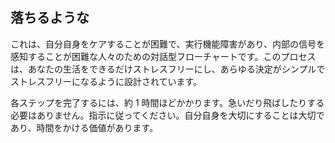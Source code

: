 ## 落ちるような

これは、自分自身をケアすることが困難で、実行機能障害があり、内部の信号を感知することが困難な人々のための対話型フローチャートです。このプロセスは、あなたの生活をできるだけストレスフリーにし、あらゆる決定がシンプルでストレスフリーになるように設計されています。

各ステップを完了するには、約 1 時間ほどかかります。急いだり飛ばしたりする必要はありません。指示に従ってください。自分自身を大切にすることは大切であり、時間をかける価値があります。